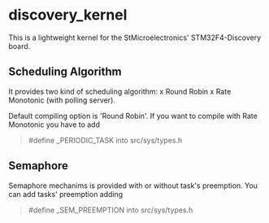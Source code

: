 discovery_kernel
================
This is a lightweight kernel for the StMicroelectronics' STM32F4-Discovery board.

Scheduling Algorithm
--------------------
It provides two kind of scheduling algorithm:
x   Round Robin
x   Rate Monotonic (with polling server).

Default compiling option is 'Round Robin'. If you want to compile with Rate Monotonic you have to add
> #define _PERIODIC_TASK
into src/sys/types.h

Semaphore
--------------------
Semaphore mechanims is provided with or without task's preemption.
You can add tasks' preemption adding
> #define _SEM_PREEMPTION
into src/sys/types.h
